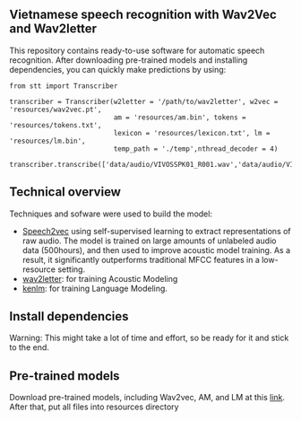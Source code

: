 ## Vietnamese speech recognition with Wav2Vec and Wav2letter
This repository contains ready-to-use software for automatic speech recognition. After downloading pre-trained models and installing dependencies, you can quickly make predictions by using:

```
from stt import Transcriber

transcriber = Transcriber(w2letter = '/path/to/wav2letter', w2vec = 'resources/wav2vec.pt', 
                          am = 'resources/am.bin', tokens = 'resources/tokens.txt', 
                          lexicon = 'resources/lexicon.txt', lm = 'resources/lm.bin',
                          temp_path = './temp',nthread_decoder = 4)

transcriber.transcribe(['data/audio/VIVOSSPK01_R001.wav','data/audio/VIVOSSPK01_R002.wav'])
```

## Technical overview
Techniques and sofware were used to build the model:
 - [Speech2vec](https://arxiv.org/abs/1904.05862) using self-supervised learning to extract representations of raw audio. The model is trained on large amounts of unlabeled audio data (500hours), and then used to improve acoustic model training. As a result, it significantly outperforms traditional MFCC features in a low-resource setting.
 - [wav2letter](https://arxiv.org/pdf/1609.03193.pdf): for training Acoustic Modeling
 - [kenlm](https://github.com/kpu/kenlm): for training Language Modeling.

## Install dependencies
Warning: This might take a lot of time and effort, so be ready for it and stick to the end.

## Pre-trained models
Download pre-trained models, including Wav2vec, AM, and LM at this [link](https://drive.google.com/file/d/1q7ReoRT9yeDxVm8Xj521n-c-bIhgcBwU/view?usp=sharing). After that, put all files into resources directory


